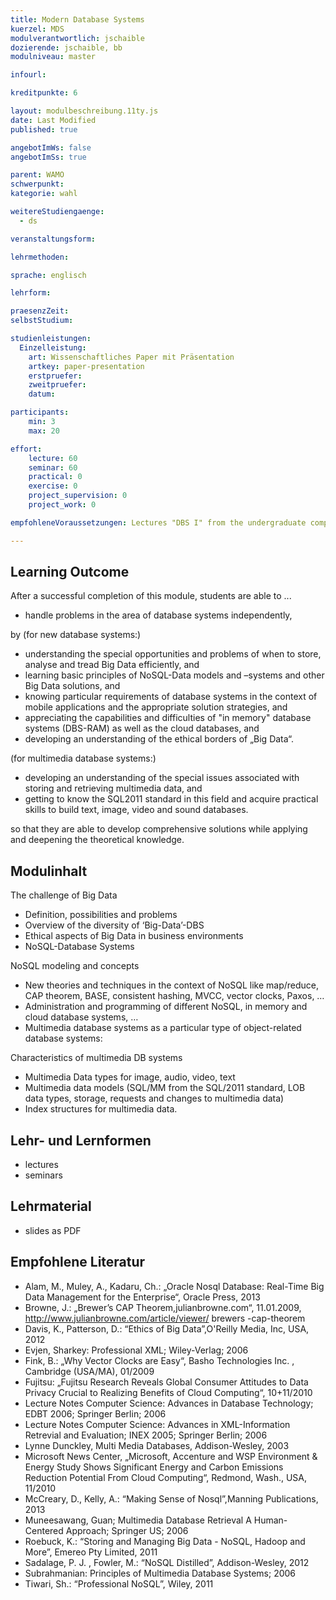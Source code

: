 ```yaml
---
title: Modern Database Systems
kuerzel: MDS
modulverantwortlich: jschaible
dozierende: jschaible, bb
modulniveau: master

infourl: 

kreditpunkte: 6

layout: modulbeschreibung.11ty.js
date: Last Modified
published: true

angebotImWs: false
angebotImSs: true

parent: WAMO
schwerpunkt:
kategorie: wahl

weitereStudiengaenge: 
  - ds

veranstaltungsform: 

lehrmethoden:

sprache: englisch

lehrform:

praesenzZeit: 
selbstStudium: 

studienleistungen:
  Einzelleistung:
    art: Wissenschaftliches Paper mit Präsentation
    artkey: paper-presentation
    erstpruefer: 
    zweitpruefer: 
    datum:

participants: 
    min: 3
    max: 20

effort:
    lecture: 60
    seminar: 60
    practical: 0
    exercise: 0
    project_supervision: 0
    project_work: 0

empfohleneVoraussetzungen: Lectures "DBS I" from the undergraduate computer science courses or adequate skills

---
```




## Learning Outcome

After a successful completion of this module, students are able to ...

* handle problems in the area of database systems independently, 

by
(for new database systems:)

* understanding the special opportunities and problems of when to store, analyse and tread Big Data efficiently, and  
* learning basic principles of NoSQL-Data models and –systems and other Big Data solutions, and
* knowing particular requirements of database systems in the context of mobile applications and the appropriate solution strategies, and
* appreciating the capabilities and difficulties of "in memory" database systems (DBS-RAM) as well as the cloud databases, and
* developing an understanding of the ethical borders of „Big Data“.

(for multimedia database systems:)

* developing an understanding of the special issues associated with storing and retrieving multimedia data, and
* getting to know the SQL2011 standard in this field and acquire practical skills to build text, image, video and sound databases.

so that they are able to develop comprehensive solutions while applying and deepening the theoretical knowledge.

 
  
## Modulinhalt

The challenge of Big Data
* Definition, possibilities and problems
* Overview of the diversity of ‘Big-Data’-DBS
* Ethical aspects of Big Data in business environments
* NoSQL-Database Systems

NoSQL modeling and concepts
* New theories and techniques in the context of NoSQL like map/reduce, CAP theorem, BASE, consistent hashing, MVCC, vector clocks, Paxos, …  
* Administration and programming of different NoSQL, in memory and cloud database systems, …
* Multimedia database systems as a particular type of object-related database systems:

Characteristics of multimedia DB systems
* Multimedia Data types for image, audio, video, text
* Multimedia data models (SQL/MM from the SQL/2011 standard, LOB data types, storage, requests and changes to multimedia data)
* Index structures for multimedia data.


## Lehr- und Lernformen

* lectures
* seminars


## Lehrmaterial

* slides as PDF


## Empfohlene Literatur

* Alam, M.,  Muley, A., Kadaru, Ch.: „Oracle Nosql Database: Real-Time Big Data Management for the Enterprise“, Oracle
 Press, 2013
* Browne, J.: „Brewer’s CAP Theorem,julianbrowne.com“, 11.01.2009, http://www.julianbrowne.com/article/viewer/ brewers
-cap-theorem
* Davis, K., Patterson, D.: “Ethics of Big Data”,O'Reilly Media, Inc, USA, 2012
* Evjen, Sharkey: Professional XML; Wiley-Verlag; 2006
* Fink, B.: „Why Vector Clocks are Easy“, Basho Technologies Inc. , Cambridge (USA/MA), 01/2009
* Fujitsu: „Fujitsu Research Reveals Global Consumer Attitudes to Data Privacy Crucial to Realizing Benefits of Cloud
 Computing“, 10+11/2010
* Lecture Notes Computer Science: Advances in Database Technology; EDBT 2006; Springer Berlin; 2006
* Lecture Notes Computer Science: Advances in XML-Information Retrevial and Evaluation; INEX 2005; Springer Berlin; 2006
* Lynne Dunckley, Multi Media Databases, Addison-Wesley, 2003
* Microsoft News Center, „Microsoft, Accenture and WSP Environment & Energy Study Shows Significant Energy and Carbon Emissions Reduction Potential From Cloud Computing“, Redmond, Wash., USA, 11/2010
* McCreary, D., Kelly, A.: “Making Sense of Nosql”,Manning Publications, 2013
* Muneesawang, Guan; Multimedia Database Retrieval A Human-Centered Approach; Springer US; 2006
* Roebuck, K.: “Storing and Managing Big Data - NoSQL, Hadoop and More”, Emereo Pty Limited, 2011
* Sadalage, P. J. , Fowler, M.: “NoSQL Distilled”, Addison-Wesley, 2012
* Subrahmanian: Principles of Multimedia Database Systems; 2006
* Tiwari, Sh.: “Professional NoSQL”, Wiley, 2011